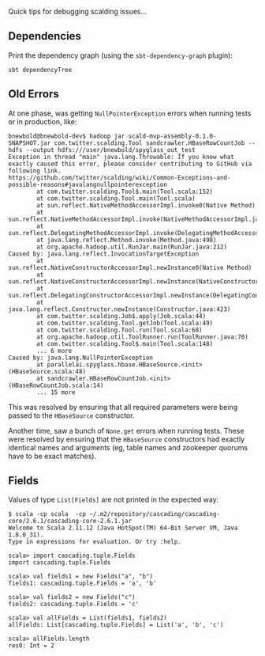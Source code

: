 Quick tips for debugging scalding issues...

## Dependencies

Print the dependency graph (using the `sbt-dependency-graph` plugin):

    sbt dependencyTree

## Old Errors

At one phase, was getting `NullPointerException` errors when running tests or
in production, like:

    bnewbold@bnewbold-dev$ hadoop jar scald-mvp-assembly-0.1.0-SNAPSHOT.jar com.twitter.scalding.Tool sandcrawler.HBaseRowCountJob --hdfs --output hdfs:///user/bnewbold/spyglass_out_test
    Exception in thread "main" java.lang.Throwable: If you know what exactly caused this error, please consider contributing to GitHub via following link.
    https://github.com/twitter/scalding/wiki/Common-Exceptions-and-possible-reasons#javalangnullpointerexception
            at com.twitter.scalding.Tool$.main(Tool.scala:152)
            at com.twitter.scalding.Tool.main(Tool.scala)
            at sun.reflect.NativeMethodAccessorImpl.invoke0(Native Method)
            at sun.reflect.NativeMethodAccessorImpl.invoke(NativeMethodAccessorImpl.java:62)
            at sun.reflect.DelegatingMethodAccessorImpl.invoke(DelegatingMethodAccessorImpl.java:43)
            at java.lang.reflect.Method.invoke(Method.java:498)
            at org.apache.hadoop.util.RunJar.main(RunJar.java:212)
    Caused by: java.lang.reflect.InvocationTargetException
            at sun.reflect.NativeConstructorAccessorImpl.newInstance0(Native Method)
            at sun.reflect.NativeConstructorAccessorImpl.newInstance(NativeConstructorAccessorImpl.java:62)
            at sun.reflect.DelegatingConstructorAccessorImpl.newInstance(DelegatingConstructorAccessorImpl.java:45)
            at java.lang.reflect.Constructor.newInstance(Constructor.java:423)
            at com.twitter.scalding.Job$.apply(Job.scala:44)
            at com.twitter.scalding.Tool.getJob(Tool.scala:49)
            at com.twitter.scalding.Tool.run(Tool.scala:68)
            at org.apache.hadoop.util.ToolRunner.run(ToolRunner.java:70)
            at com.twitter.scalding.Tool$.main(Tool.scala:148)
            ... 6 more
    Caused by: java.lang.NullPointerException
            at parallelai.spyglass.hbase.HBaseSource.<init>(HBaseSource.scala:48)
            at sandcrawler.HBaseRowCountJob.<init>(HBaseRowCountJob.scala:14)
            ... 15 more

This was resolved by ensuring that all required parameters were being passed to
the `HBaseSource` constructor.

Another time, saw a bunch of `None.get` errors when running tests. These were
resolved by ensuring that the `HBaseSource` constructors had exactly identical
names and arguments (eg, table names and zookeeper quorums have to be exact
matches).

## Fields

Values of type `List[Fields]` are not printed in the expected way:

    $ scala -cp scala  -cp ~/.m2/repository/cascading/cascading-core/2.6.1/cascading-core-2.6.1.jar
    Welcome to Scala 2.11.12 (Java HotSpot(TM) 64-Bit Server VM, Java 1.8.0_31).
    Type in expressions for evaluation. Or try :help.

    scala> import cascading.tuple.Fields
    import cascading.tuple.Fields

    scala> val fields1 = new Fields("a", "b")
    fields1: cascading.tuple.Fields = 'a', 'b'

    scala> val fields2 = new Fields("c")
    fields2: cascading.tuple.Fields = 'c'

    scala> val allFields = List(fields1, fields2)
    allFields: List[cascading.tuple.Fields] = List('a', 'b', 'c')

    scala> allFields.length
    res0: Int = 2

